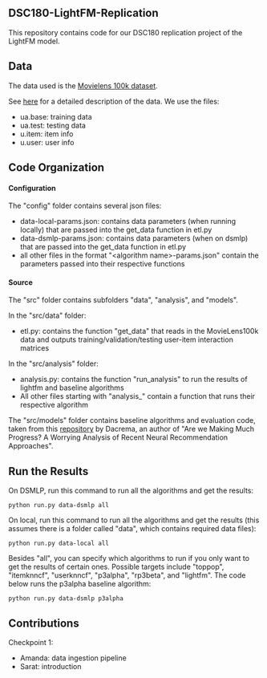 ## DSC180-LightFM-Replication

This repository contains code for our DSC180 replication project of the LightFM model.

## Data
The data used is the [Movielens 100k dataset](https://grouplens.org/datasets/movielens/100k/).

See [here](http://files.grouplens.org/datasets/movielens/ml-100k-README.txt) for a detailed description of the data. We use the files:
- ua.base: training data
- ua.test: testing data
- u.item: item info
- u.user: user info

## Code Organization

#### Configuration
The "config" folder contains several json files:
- data-local-params.json: contains data parameters (when running locally) that are passed into the get_data function in etl.py
- data-dsmlp-params.json: contains data parameters (when on dsmlp) that are passed into the get_data function in etl.py
- all other files in the format "\<algorithm name\>-params.json" contain the parameters passed into their respective functions

#### Source
The "src" folder contains subfolders "data", "analysis", and "models".

In the "src/data" folder:
- etl.py: contains the function "get_data" that reads in the MovieLens100k data and outputs training/validation/testing user-item interaction matrices

In the "src/analysis" folder:
- analysis.py: contains the function "run_analysis" to run the results of lightfm and baseline algorithms
- All other files starting with "analysis_" contain a function that runs their respective algorithm

The "src/models" folder contains baseline algorithms and evaluation code, taken from this [repository](https://github.com/MaurizioFD/RecSys2019_DeepLearning_Evaluation) by Dacrema, an author of "Are we Making Much Progress? A Worrying Analysis of Recent Neural Recommendation Approaches".

## Run the Results
On DSMLP, run this command to run all the algorithms and get the results:
```console
python run.py data-dsmlp all
```

On local, run this command to run all the algorithms and get the results (this assumes there is a folder called "data", which contains required data files):
```console
python run.py data-local all
```

Besides "all", you can specify which algorithms to run if you only want to get the results of certain ones. Possible targets include "toppop", "itemknncf", "userknncf", "p3alpha", "rp3beta", and "lightfm". The code below runs the p3alpha baseline algorithm:
```console
python run.py data-dsmlp p3alpha
```

## Contributions
Checkpoint 1:
- Amanda: data ingestion pipeline
- Sarat: introduction
